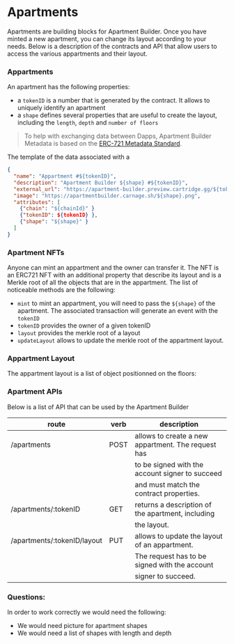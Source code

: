 # Apartments

Apartments are building blocks for Apartment Builder. Once you have minted a
new apartment, you can change its layout according to your needs. Below is a
description of the contracts and API that allow users to access the various
appartments and their layout.

### Appartments

An apartment has the following properties:
- a `tokenID` is a number that is generated by the contract. It allows to
  uniquely identify an apartment
- a `shape` defines several properties that are useful to create the layout,
  including the `length`, `depth` and `number of floors`
  
> To help with exchanging data between Dapps, Apartment Builder Metadata
> is based on the
> [ERC-721 Metadata Standard](https://docs.opensea.io/docs/metadata-standards).

The template of the data associated with a 
```json
{
  "name": "Appartment #${tokenID}",
  "description": "Apartment Builder ${shape} #${tokenID}", 
  "external_url": "https://apartment-builder.preview.cartridge.gg/${tokenID}", 
  "image": "https://apartmentbuilder.carnage.sh/${shape}.png", 
  "attributes": [
    {"chain": "${chainId}" }
    {"tokenID": ${tokenID} },
    {"shape": "${shape}" }
  ] 
}
```

### Apartment NFTs

Anyone can mint an appartment and the owner can transfer it. The NFT is
an ERC721 NFT with an additional property that describe its layout and is
a Merkle root of all the objects that are in the appartment. The list of
noticeable methods are the following:

- `mint` to mint an appartment, you will need to pass the `${shape}` of
  the apartment. The associated transaction will generate an event with the `tokenID`
- `tokenID` provides the owner of a given tokenID
- `layout` provides the merkle root of a layout
- `updateLayout` allows to update the merkle root of the appartment layout.

### Appartment Layout

The appartment layout is a list of object positionned on the floors:
 

### Apartment APIs

Below is a list of API that can be used by the Apartment Builder

| route                       | verb | description                                        |
| --------------------------- | ---- | -------------------------------------------------- |
| /apartments                 | POST | allows to create a new appartment. The request has |
|                             |      | to be signed with the account signer to succeed    |
|                             |      | and must match the contract properties.            |
| /apartments/:tokenID        | GET  | returns a description of the apartment, including  |
|                             |      | the layout.                                        |
| /apartments/:tokenID/layout | PUT  | allows to update the layout of an appartment.      |
|                             |      | The request has to be signed with the account      |
|                             |      | signer to succeed.                                 |

### Questions:

In order to work correctly we would need the following:
- We would need picture for apartment shapes
- We would need a list of shapes with length and depth
